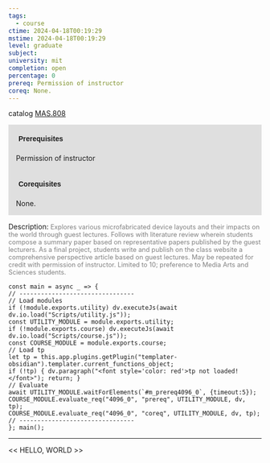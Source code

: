 ```yaml
---
tags:
  - course
ctime: 2024-04-18T00:19:29
mstime: 2024-04-18T00:19:29
level: graduate
subject: 
university: mit
completion: open
percentage: 0
prereq: Permission of instructor
coreq: None.
---
```


catalog [MAS.808](http://student.mit.edu/catalog/mMASa.html#MAS.808)

<span style="display: block; padding: 15px; background-color: rgb(100, 100, 100, 0.2);"><font id="m_prereq4096_0" style="display: block; font-family: Arial, sans-serif; font-weight: bold; padding: 5px">Prerequisites</font><br><span id="prereq4096_0">Permission of instructor</span></span>
<span style="display: block; padding: 15px; background-color: rgb(100, 100, 100, 0.2);"><font id="m_coreq4096_0" style="display: block; font-family: Arial, sans-serif; font-weight: bold; padding: 5px">Corequisites</font><br><span id="coreq4096_0">None.</span></span>

<font style="">Description:</font>
<font style="color: grey; font-size: 0.8rem;">Explores various microfabricated device layouts and their impacts on the world through guest lectures. Follows with literature review wherein students compose a summary paper based on representative papers published by the guest lecturers. As a final project, students write and publish on the class website a comprehensive perspective article based on guest lectures. May be repeated for credit with permission of instructor. Limited to 10; preference to Media Arts and Sciences students.</font>

```dataviewjs
const main = async _ => {
// --------------------------------
// Load modules
if (!module.exports.utility) dv.executeJs(await dv.io.load("Scripts/utility.js"));
const UTILITY_MODULE = module.exports.utility;
if (!module.exports.course) dv.executeJs(await dv.io.load("Scripts/course.js"));
const COURSE_MODULE = module.exports.course;
// Load tp
let tp = this.app.plugins.getPlugin("templater-obsidian").templater.current_functions_object;
if (!tp) { dv.paragraph("<font style='color: red'>tp not loaded!</font>"); return; }
// Evaluate
await UTILITY_MODULE.waitForElements(`#m_prereq4096_0`, {timeout:5});
COURSE_MODULE.evaluate_req("4096_0", "prereq", UTILITY_MODULE, dv, tp);
COURSE_MODULE.evaluate_req("4096_0", "coreq", UTILITY_MODULE, dv, tp);
// --------------------------------
}; main();
```

---

<< HELLO, WORLD >>
